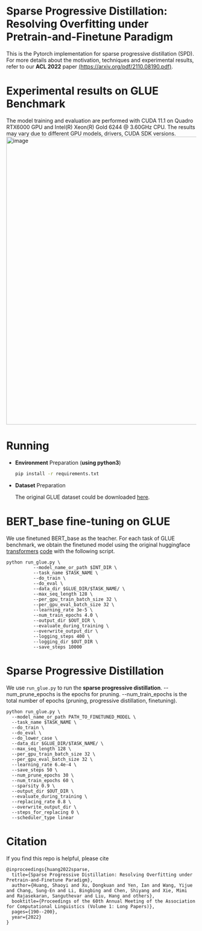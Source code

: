 Sparse Progressive Distillation: Resolving Overfitting under Pretrain-and-Finetune Paradigm
======== 
This is the Pytorch implementation for sparse progressive distillation (SPD). For more details about the motivation, techniques and experimental results, refer to our **ACL 2022** paper [(https://arxiv.org/pdf/2110.08190.pdf)](https://arxiv.org/pdf/2110.08190.pdf).

Experimental results on GLUE Benchmark
============
The model training and evaluation are performed with CUDA 11.1 on Quadro RTX6000 GPU and Intel(R) Xeon(R) Gold 6244 @ 3.60GHz CPU. The results may vary due to different GPU models, drivers, CUDA SDK versions.
<img width="761" alt="image" src="https://github.com/shaoyiHusky/SparseProgressiveDistillation/assets/66193101/44a85974-1882-4ef6-94b4-3b2ce681d456">


Running
============
* **Environment** Preparation (**using python3**)

  ```bash
  pip install -r requirements.txt
  ```

* **Dataset** Preparation

  The original GLUE dataset could be downloaded [here](https://gluebenchmark.com/tasks).

BERT_base fine-tuning on GLUE 
====================

We use finetuned BERT_base as the teacher. For each task of GLUE benchmark, we obtain the finetuned model using the original huggingface [transformers](https://github.com/huggingface/transformers) [code](https://github.com/huggingface/transformers/tree/master/examples/pytorch/text-classification) with the following script.


```
python run_glue.py \
          --model_name_or_path $INT_DIR \
          --task_name $TASK_NAME \
          --do_train \
          --do_eval \
          --data_dir $GLUE_DIR/$TASK_NAME/ \
          --max_seq_length 128 \
          --per_gpu_train_batch_size 32 \
          --per_gpu_eval_batch_size 32 \
          --learning_rate 3e-5 \
          --num_train_epochs 4.0 \
          --output_dir $OUT_DIR \
          --evaluate_during_training \
          --overwrite_output_dir \
          --logging_steps 400 \
          --logging_dir $OUT_DIR \
          --save_steps 10000
```

Sparse Progressive Distillation
====================

We use `run_glue.py` to run the **sparse progressive distillation**. --num_prune_epochs is the epochs for pruning. --num_train_epochs is the total number of epochs (pruning, progressive distillation, finetuning).

```
python run_glue.py \
  --model_name_or_path PATH_TO_FINETUNED_MODEL \
  --task_name $TASK_NAME \
  --do_train \
  --do_eval \
  --do_lower_case \
  --data_dir $GLUE_DIR/$TASK_NAME/ \
  --max_seq_length 128 \
  --per_gpu_train_batch_size 32 \
  --per_gpu_eval_batch_size 32 \
  --learning_rate 6.4e-4 \
  --save_steps 50 \
  --num_prune_epochs 30 \
  --num_train_epochs 60 \
  --sparsity 0.9 \
  --output_dir $OUT_DIR \
  --evaluate_during_training \
  --replacing_rate 0.8 \
  --overwrite_output_dir \
  --steps_for_replacing 0 \
  --scheduler_type linear
```

Citation
====================

If you find this repo is helpful, please cite

```
@inproceedings{huang2022sparse,
  title={Sparse Progressive Distillation: Resolving Overfitting under Pretrain-and-Finetune Paradigm},
  author={Huang, Shaoyi and Xu, Dongkuan and Yen, Ian and Wang, Yijue and Chang, Sung-En and Li, Bingbing and Chen, Shiyang and Xie, Mimi and Rajasekaran, Sanguthevar and Liu, Hang and others},
  booktitle={Proceedings of the 60th Annual Meeting of the Association for Computational Linguistics (Volume 1: Long Papers)},
  pages={190--200},
  year={2022}
}
```
